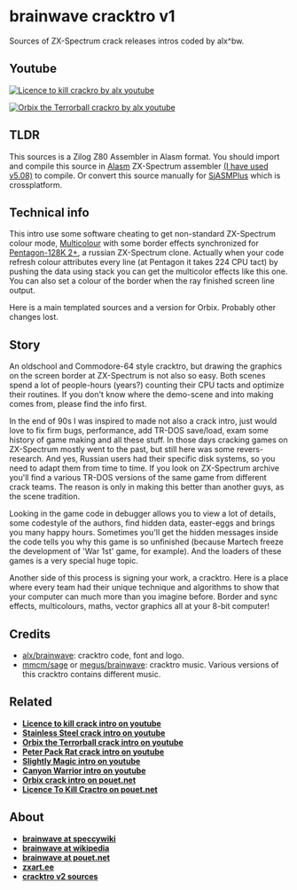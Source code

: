 # brainwave cracktro v1

Sources of ZX-Spectrum crack releases intros coded by alx^bw.

## Youtube

[![Licence to kill crackro by alx youtube](https://img.youtube.com/vi/OU9Jh86ISqQ/0.jpg)](https://www.youtube.com/watch?v=OU9Jh86ISqQ "Licence to kill cracktro by alx on youtube")

[![Orbix the Terrorball crackro by alx youtube](https://img.youtube.com/vi/K8a_T3HDUjM/0.jpg)](https://www.youtube.com/watch?v=K8a_T3HDUjM "Orbix crackro by alx on youtube")

## TLDR

This sources is a Zilog Z80 Assembler in Alasm format. You should import and compile this source in
[Alasm](https://zxart.ee/rus/soft/tool/music/pro-tracker-alasm/qid:365628/) ZX-Spectrum assembler
[(I have used v5.08)](https://speccy.info/ALASM) to compile. Or convert this source manually for 
[SjASMPlus](http://speccy.info/SjASMPlus) which is crossplatform.

## Technical info

This intro use some software cheating to get non-standard ZX-Spectrum colour mode,
[Multicolour](http://speccy.info/%D0%9C%D1%83%D0%BB%D1%8C%D1%82%D0%B8%D0%BA%D0%BE%D0%BB%D0%BE%D1%80) with some border
effects synchronized for [Pentagon-128K 2+](https://speccy.info/Pentagon), a russian ZX-Spectrum clone. Actually when 
your code refresh colour attributes every line (at Pentagon it takes 224 CPU tact) by pushing the data using stack you
can get the multicolor effects like this one. You can also set a colour of the border when the ray finished screen line
output.

Here is a main templated sources and a version for Orbix. Probably other changes lost.

## Story

An oldschool and Commodore-64 style cracktro, but drawing the graphics on the screen border at ZX-Spectrum is not also
so easy. Both scenes spend a lot of people-hours (years?) counting their CPU tacts and optimize their routines. If you
don't know where the demo-scene and into making comes from, please find the info first. 

In the end of 90s I was inspired to made not also a crack intro, just would love to fix firm bugs, performance, add
TR-DOS save/load, exam some history of game making and all these stuff. In those days cracking games on ZX-Spectrum
mostly went to the past, but still here was some revers-research. And yes, Russian users had their specific disk 
systems, so you need to adapt them from time to time. If you look on ZX-Spectrum archive you'll find a various TR-DOS
versions of the same game from different crack teams. The reason is only in making this better than another guys, as the
scene tradition.

Looking in the game code in debugger allows you to view a lot of details, some codestyle of the authors, find hidden
data, easter-eggs and brings you many happy hours. Sometimes you'll get the hidden messages inside the code tells you
why this game is so unfinished (because Martech freeze the development of 'War 1st' game, for example). And the loaders
of these games is a very special huge topic.

Another side of this process is signing your work, a cracktro. Here is a place where every team had their unique
technique and algorithms to show that your computer can much more than you imagine before. Border and sync effects, 
multicolours, maths, vector graphics all at your 8-bit computer!

## Credits

- [alx/brainwave](https://zxart.ee/rus/avtory/a/alx/qid:602008/): cracktro code, font and logo.
- [mmcm/sage](https://zxart.ee/rus/avtory/m/mmcm/qid:602025/) or [megus/brainwave](https://zxart.ee/rus/avtory/m/megus/qid:602024/):
cracktro music. Various versions of this cracktro contains different music.

## Related

- [**Licence to kill crack intro on youtube**](https://www.youtube.com/watch?v=OU9Jh86ISqQ)
- [**Stainless Steel crack intro on youtube**](https://www.youtube.com/watch?v=hqgBG23cQwE)
- [**Orbix the Terrorball crack intro on youtube**](https://www.youtube.com/watch?v=K8a_T3HDUjM)
- [**Peter Pack Rat crack intro on youtube**](https://www.youtube.com/watch?v=N3lLnC3z4uA)
- [**Slightly Magic intro on youtube**](https://www.youtube.com/watch?v=OZDoOETyyX4)
- [**Canyon Warrior intro on youtube**](https://www.youtube.com/watch?v=hWiqpjRIXos)
- [**Orbix crack intro on pouet.net**](https://www.pouet.net/prod.php?which=89862)
- [**Licence To Kill Cractro on pouet.net**](https://www.pouet.net/prod.php?which=89863)

## About

- [**brainwave at speccywiki**](http://speccy.info/Brainwave)
- [**brainwave at wikipedia**](https://ru.wikipedia.org/wiki/Brainwave_team)
- [**brainwave at pouet.net**](https://www.pouet.net/groups.php?which=715)
- [**zxart.ee**](https://zxart.ee/)
- [**cracktro v2 sources**](https://github.com/alexanderbazhenoff/brainwave-cracktro-v2)


